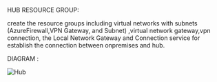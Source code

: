HUB RESOURCE GROUP:

create the resource groups including virtual networks  with subnets (AzureFirewall,VPN Gateway, and Subnet) ,virtual network gateway,vpn connection, the Local Network Gateway and Connection service for establish the connection between onpremises and hub.

DIAGRAM :


 ![Hub](https://github.com/user-attachments/assets/9b9f6ded-84f1-4135-9d4d-a70bb087f246)

